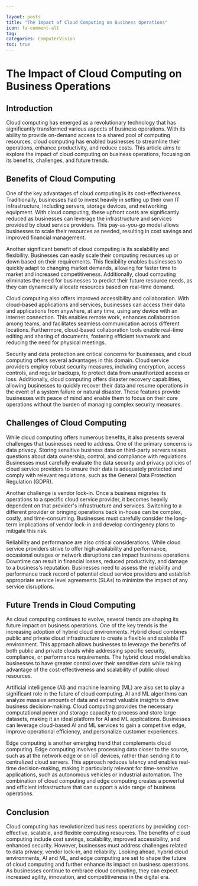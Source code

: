 ```yaml
---

layout: posts
title: "The Impact of Cloud Computing on Business Operations"
icon: fa-comment-alt
tag:      
categories: ComputerVision
toc: true
---
```




# The Impact of Cloud Computing on Business Operations

## Introduction

Cloud computing has emerged as a revolutionary technology that has significantly transformed various aspects of business operations. With its ability to provide on-demand access to a shared pool of computing resources, cloud computing has enabled businesses to streamline their operations, enhance productivity, and reduce costs. This article aims to explore the impact of cloud computing on business operations, focusing on its benefits, challenges, and future trends.

## Benefits of Cloud Computing

One of the key advantages of cloud computing is its cost-effectiveness. Traditionally, businesses had to invest heavily in setting up their own IT infrastructure, including servers, storage devices, and networking equipment. With cloud computing, these upfront costs are significantly reduced as businesses can leverage the infrastructure and services provided by cloud service providers. This pay-as-you-go model allows businesses to scale their resources as needed, resulting in cost savings and improved financial management.

Another significant benefit of cloud computing is its scalability and flexibility. Businesses can easily scale their computing resources up or down based on their requirements. This flexibility enables businesses to quickly adapt to changing market demands, allowing for faster time to market and increased competitiveness. Additionally, cloud computing eliminates the need for businesses to predict their future resource needs, as they can dynamically allocate resources based on real-time demand.

Cloud computing also offers improved accessibility and collaboration. With cloud-based applications and services, businesses can access their data and applications from anywhere, at any time, using any device with an internet connection. This enables remote work, enhances collaboration among teams, and facilitates seamless communication across different locations. Furthermore, cloud-based collaboration tools enable real-time editing and sharing of documents, fostering efficient teamwork and reducing the need for physical meetings.

Security and data protection are critical concerns for businesses, and cloud computing offers several advantages in this domain. Cloud service providers employ robust security measures, including encryption, access controls, and regular backups, to protect data from unauthorized access or loss. Additionally, cloud computing offers disaster recovery capabilities, allowing businesses to quickly recover their data and resume operations in the event of a system failure or natural disaster. These features provide businesses with peace of mind and enable them to focus on their core operations without the burden of managing complex security measures.

## Challenges of Cloud Computing

While cloud computing offers numerous benefits, it also presents several challenges that businesses need to address. One of the primary concerns is data privacy. Storing sensitive business data on third-party servers raises questions about data ownership, control, and compliance with regulations. Businesses must carefully evaluate the data security and privacy policies of cloud service providers to ensure their data is adequately protected and comply with relevant regulations, such as the General Data Protection Regulation (GDPR).

Another challenge is vendor lock-in. Once a business migrates its operations to a specific cloud service provider, it becomes heavily dependent on that provider's infrastructure and services. Switching to a different provider or bringing operations back in-house can be complex, costly, and time-consuming. Businesses must carefully consider the long-term implications of vendor lock-in and develop contingency plans to mitigate this risk.

Reliability and performance are also critical considerations. While cloud service providers strive to offer high availability and performance, occasional outages or network disruptions can impact business operations. Downtime can result in financial losses, reduced productivity, and damage to a business's reputation. Businesses need to assess the reliability and performance track record of potential cloud service providers and establish appropriate service level agreements (SLAs) to minimize the impact of any service disruptions.

## Future Trends in Cloud Computing

As cloud computing continues to evolve, several trends are shaping its future impact on business operations. One of the key trends is the increasing adoption of hybrid cloud environments. Hybrid cloud combines public and private cloud infrastructure to create a flexible and scalable IT environment. This approach allows businesses to leverage the benefits of both public and private clouds while addressing specific security, compliance, or performance requirements. The hybrid cloud model enables businesses to have greater control over their sensitive data while taking advantage of the cost-effectiveness and scalability of public cloud resources.

Artificial intelligence (AI) and machine learning (ML) are also set to play a significant role in the future of cloud computing. AI and ML algorithms can analyze massive amounts of data and extract valuable insights to drive business decision-making. Cloud computing provides the necessary computational power and storage capacity to process and store large datasets, making it an ideal platform for AI and ML applications. Businesses can leverage cloud-based AI and ML services to gain a competitive edge, improve operational efficiency, and personalize customer experiences.

Edge computing is another emerging trend that complements cloud computing. Edge computing involves processing data closer to the source, such as at the network edge or on IoT devices, rather than sending it to centralized cloud servers. This approach reduces latency and enables real-time decision-making, making it particularly relevant for time-sensitive applications, such as autonomous vehicles or industrial automation. The combination of cloud computing and edge computing creates a powerful and efficient infrastructure that can support a wide range of business operations.

## Conclusion

Cloud computing has revolutionized business operations by providing cost-effective, scalable, and flexible computing resources. The benefits of cloud computing include cost savings, scalability, improved accessibility, and enhanced security. However, businesses must address challenges related to data privacy, vendor lock-in, and reliability. Looking ahead, hybrid cloud environments, AI and ML, and edge computing are set to shape the future of cloud computing and further enhance its impact on business operations. As businesses continue to embrace cloud computing, they can expect increased agility, innovation, and competitiveness in the digital era.